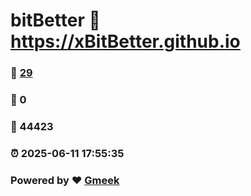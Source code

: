 # bitBetter :link: https://xBitBetter.github.io 
### :page_facing_up: [29](https://xBitBetter.github.io/tag.html) 
### :speech_balloon: 0 
### :hibiscus: 44423 
### :alarm_clock: 2025-06-11 17:55:35 
### Powered by :heart: [Gmeek](https://github.com/Meekdai/Gmeek)
